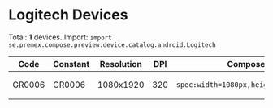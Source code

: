 # Logitech Devices

Total: **1** devices. Import: `import se.premex.compose.preview.device.catalog.android.Logitech`

| Code | Constant | Resolution | DPI | Compose Spec | Preview Usage |
|------|----------|------------|-----|-------------|---------------|
| GR0006 | GR0006 | 1080x1920 | 320 | `spec:width=1080px,height=1920px,dpi=320` | `@Preview(device = Logitech.GR0006)` |

<!-- Generated automatically. Do not edit manually. -->
